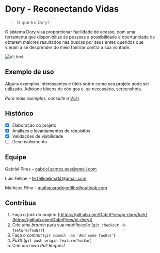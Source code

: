 # Dory - Reconectando Vidas

> O que é o Dory?

O sistema Dory visa proporcionar facilidade de acesso, com uma ferramenta que disponibilize às pessoas a possibilidade e oportunidade de obterem maiores resultados nas buscas por seus entes queridos que vieram a se desprender do meio familiar contra a sua vontade.

![alt text](https://github.com/GabriPires/pi-dory/tree/master/Imagens)

## Exemplo de uso

Alguns exemplos interessantes e úteis sobre como seu projeto pode ser utilizado. Adicione blocos de códigos e, se necessário, screenshots.

*Para mais exemplos, consulte a [Wiki](https://github.com/seunome/seuprojeto/wiki).*

## Histórico

- [x]  Elaboração do projeto
- [x]  Análises e levantamentos de requisitos
- [x]  Validações de viabilidade
- [ ]  Desenvolvimento

## Equipe

Gabriel Pires – gabriel.santos.pes@gmail.com

Luis Fellipe – fe.fellipelima14@gmail.com

Matheus Filho – matheusrodrigofilho@outlook.com

## Contribua

1. Faça o *fork* do projeto ([https://github.com/GabriPires/pi-dory/fork](https://github.com/GabriPires/pi-dory))
2. Crie uma *branch* para sua modificação (`git checkout -b feature/fooBar`)
3. Faça o *commit* (`git commit -am 'Add some fooBar'`)
4. *Push* (`git push origin feature/fooBar`)
5. Crie um novo *Pull Request*
